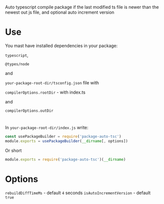 Auto typescript compile package if the last modified ts file is newer than the newest out js file, and optional auto increment version

# Use

You mast have installed dependencies in your package:

`typescript`,

`@types/node`

and

`your-package-root-dir/tsconfig.json` file with

`compilerOptions.rootDir` - with index.ts

and

`compilerOptions.outDir`

#

In `your-package-root-dir/index.js` write:

```js
const usePackageBuilder = require('package-auto-tsc')
module.exports = usePackageBuilder(__dirname[, options])
```

Or short

```js
module.exports = require('package-auto-tsc')(__dirname)
```

# Options

`rebuildDiffTimeMs` - default `4` seconds
`isAutoIncrementVersion` - default `true`

